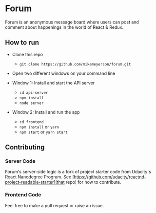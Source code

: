 # Forum

Forum is an anonymous message board where users can post and comment about happenings in the world of React & Redux.

## How to run

* Clone this repo
    - `git clone https://github.com/mikemeyerson/forum.git`

* Open two different windows on your command line

* Window 1: Install and start the API server
    - `cd api-server`
    - `npm install`
    - `node server`
* Window 2: Install and run the app
    - `cd frontend`
    - `npm install` or `yarn`
    - `npm start` or `yarn start`

## Contributing

### Server Code
Forum's server-side logic is a fork of project starter code from Udacity's React Nanodegree Program. See [https://github.com/udacity/reactnd-project-readable-starter](that repo) for how to contribute.

### Frontend Code
Feel free to make a pull request or raise an issue.
